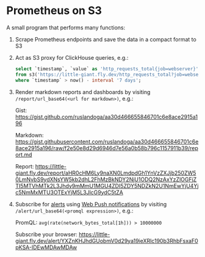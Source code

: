 # Prometheus on S3

A small program that performs many functions:

1. Scrape Prometheus endpoints and save the data in a compact format to S3
1. Act as S3 proxy for ClickHouse queries, e.g.:

   ```sql
   select `timestamp`, `value` as 'http_requests_total{job=webserver}'
   from s3('https://little-giant.fly.dev/http_requests_total?job=webserver')
   where `timestamp` > now() - interval '7 days';
   ```
1. Render markdown reports and dashboards by visiting `/report/url_base64(<url for markdown>)`, e.g.:

   Gist: https://gist.github.com/ruslandoga/aa30d466655846701c6e8ace2915a196
   
   Markdown: https://gist.githubusercontent.com/ruslandoga/aa30d466655846701c6e8ace2915a196/raw/f2e50e8d29d6946d7e56a0b58b796c1157911b39/report.md
   
   Report: https://little-giant.fly.dev/report/aHR0cHM6Ly9naXN0LmdpdGh1YnVzZXJjb250ZW50LmNvbS9ydXNsYW5kb2dhL2FhMzBkNDY2NjU1ODQ2NzAxYzZlOGFjZTI5MTVhMTk2L3Jhdy9mMmU1MGU4ZDI5ZDY5NDZkN2U1NmEwYjU4Yjc5NmMxMTU3OTExYjM5L3JlcG9ydC5tZA

1. Subscribe for [alerts](https://prometheus.io/docs/alerting/latest/overview/) using [Web Push notifications](https://web.dev/explore/notifications) by visiting `/alert/url_base64(<promql expression>)`, e.g.:

   PromQL: `avg(rate(network_bytes_total[1h])) > 10000000`
   
   Subscribe your browser: https://little-giant.fly.dev/alert/YXZnKHJhdGUobmV0d29ya19ieXRlc190b3RhbFsxaF0pKSA-IDEwMDAwMDAw
